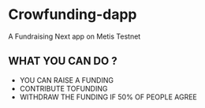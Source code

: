 # Crowfunding-dapp
A Fundraising Next app on Metis Testnet
## WHAT YOU CAN DO ?

* YOU CAN RAISE A FUNDING
* CONTRIBUTE TOFUNDING
* WITHDRAW THE FUNDING IF 50% OF PEOPLE AGREE
